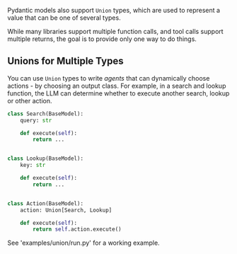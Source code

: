 Pydantic models also support `Union` types, which are used to represent a value that can be one of several types.

While many libraries support multiple function calls, and tool calls support multiple returns, the goal is to provide only one way to do things.

## Unions for Multiple Types

You can use `Union` types to write _agents_ that can dynamically choose actions - by choosing an output class. For example, in a search and lookup function, the LLM can determine whether to execute another search, lookup or other action.

```python
class Search(BaseModel):
    query: str

    def execute(self):
        return ...


class Lookup(BaseModel):
    key: str

    def execute(self):
        return ...


class Action(BaseModel):
    action: Union[Search, Lookup]

    def execute(self):
        return self.action.execute()
```

See 'examples/union/run.py' for a working example.
